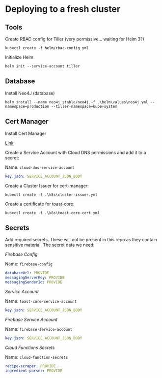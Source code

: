 # Deploying to a fresh cluster

## Tools

Create RBAC config for Tiller (very permissive... waiting for Helm 3?)

```
kubectl create -f helm/rbac-config.yml
```

Initialize Helm

```
helm init --service-account tiller
```

## Database

Install Neo4J (database)

```
helm install --name neo4j stable/neo4j -f .\helm\values\neo4j.yml --namespace=production --tiller-namespace=kube-system
```

## Cert Manager

Install Cert Manager

[Link](https://docs.cert-manager.io/en/latest/getting-started/install.html#steps)

Create a Service Account with Cloud DNS permissions and add it to a secret:

Name: `cloud-dns-service-account`

```yml
key.json: SERVICE_ACCOUNT_JSON_BODY
```

Create a Cluster Issuer for cert-manager:

```
kubectl create -f .\k8s\cluster-issuer.yml
```

Create a certificate for toast-core:

```
kubectl create -f .\k8s\toast-core-cert.yml
```

## Secrets

Add required secrets. These will not be present in this repo as they contain sensitive material. The secret data we need:

_Firebase Config_

Name: `firebase-config`

```yml
databaseUrl: PROVIDE
messagingServerKey: PROVIDE
messagingSenderId: PROVIDE
```

_Service Account_

Name: `toast-core-service-account`

```yml
key.json: SERVICE_ACCOUNT_JSON_BODY
```

_Firebase Service Account_

Name: `firebase-service-account`

```yml
key.json: SERVICE_ACCOUNT_JSON_BODY
```

_Cloud Functions Secrets_

Name: `cloud-function-secrets`

```yml
recipe-scraper: PROVIDE
ingredient-parser: PROVIDE
```
